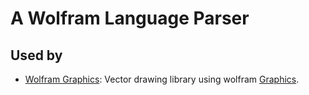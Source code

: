 A Wolfram Language Parser
=========================


## Used by

- [Wolfram Graphics](https://github.com/GalAster/wolfram-graphics): Vector drawing library using wolfram [Graphics]().